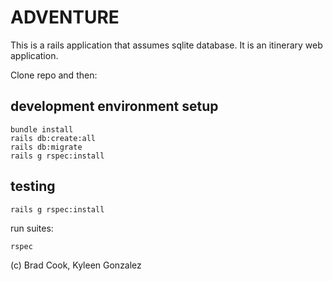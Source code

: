 # ADVENTURE 

This is a rails application that assumes sqlite database.
It is an itinerary web application. 

Clone repo and then:

## development environment setup
```
bundle install
rails db:create:all
rails db:migrate
rails g rspec:install
```

## testing
```
rails g rspec:install
```
run suites:
```
rspec
```

(c) Brad Cook, Kyleen Gonzalez
